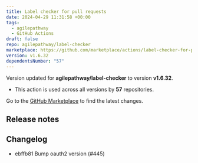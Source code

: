 ```yaml
---
title: Label checker for pull requests
date: 2024-04-29 11:31:58 +00:00
tags:
  - agilepathway
  - GitHub Actions
draft: false
repo: agilepathway/label-checker
marketplace: https://github.com/marketplace/actions/label-checker-for-pull-requests
version: v1.6.32
dependentsNumber: "57"
---
```



Version updated for **agilepathway/label-checker** to version **v1.6.32**.
- This action is used across all versions by **57** repositories.

Go to the [GitHub Marketplace](https://github.com/marketplace/actions/label-checker-for-pull-requests) to find the latest changes.

## Release notes

## Changelog
* ebffb81 Bump oauth2 version (#445)


